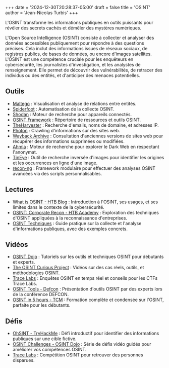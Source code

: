 +++
date = '2024-12-30T20:28:37-05:00'
draft = false
title = 'OSINT'
author = 'Jean-Nicolas Turbis'
+++

L'OSINT transforme les informations publiques en outils puissants pour révéler des secrets cachés et démêler des mystères numériques. <!--more-->

L'Open Source Intelligence (OSINT) consiste à collecter et analyser des données accessibles publiquement pour répondre à des questions précises. Cela inclut des informations issues de réseaux sociaux, de registres publics, de bases de données, ou encore d'images satellites. L'OSINT est une compétence cruciale pour les enquêteurs en cybersécurité, les journalistes d'investigation, et les analystes de renseignement. Elle permet de découvrir des vulnérabilités, de retracer des individus ou des entités, et d'anticiper des menaces potentielles.

## Outils
- [Maltego](https://www.maltego.com/) : Visualisation et analyse de relations entre entités.
- [Spiderfoot](https://github.com/smicallef/spiderfoot) : Automatisation de la collecte OSINT.
- [Shodan](https://www.shodan.io/) : Moteur de recherche pour appareils connectés.
- [OSINT Framework](https://osintframework.com/) : Répertoire de ressources et outils OSINT.
- [TheHarvester](https://github.com/laramies/theHarvester) : Recherche d'emails, noms de domaine, et adresses IP.
- [Photon](https://github.com/s0md3v/Photon) : Crawling d'informations sur des sites web.
- [Wayback Archive](https://web.archive.org/) : Consultation d'anciennes versions de sites web pour récupérer des informations supprimées ou modifiées.
- [Ahmia](https://ahmia.fi/) : Moteur de recherche pour explorer le Dark Web en respectant l'anonymat.
- [TinEye](https://tineye.com/) : Outil de recherche inversée d'images pour identifier les origines et les occurrences en ligne d'une image.
- [recon-ng](https://github.com/lanmaster53/recon-ng) : Framework modulaire pour effectuer des analyses OSINT avancées via des scripts personnalisables.

## Lectures
- [What is OSINT - HTB Blog](https://www.hackthebox.com/blog/what-is-OSINT) : Introduction à l'OSINT, ses usages, et ses limites dans le contexte de la cybersécurité.
- [OSINT: Corporate Recon - HTB Academy](https://academy.hackthebox.com/course/preview/osint-corporate-recon) : Exploration des techniques d'OSINT appliquées à la reconnaissance d'entreprises.
- [OSINT Techniques](https://www.osinttechniques.com/) : Guide pratique sur la collecte et l'analyse d'informations publiques, avec des exemples concrets.

## Vidéos
- [OSINT Dojo](https://www.youtube.com/@OSINTDojo) : Tutoriels sur les outils et techniques OSINT pour débutants et experts.
- [The OSINT Curious Project](https://www.youtube.com/@OSINTCurious) : Vidéos sur des cas réels, outils, et méthodologies OSINT.
- [Trace Labs](https://www.youtube.com/@TraceLabsVideos) : Enquêtes OSINT en temps réel et conseils pour les CTFs Trace Labs.
- [OSINT Tools - Defcon](https://www.youtube.com/playlist?list=PL7yUP1guJz7fZNfZM-zkUieKSeA1TCG2S) : Présentation d'outils OSINT par des experts lors de la conférence DEFCON.
- [OSINT in 5 hours - TCM](https://www.youtube.com/watch?v=qwA6MmbeGNo) : Formation complète et condensée sur l'OSINT, parfaite pour les débutants.

## Défis
- [OhSINT - TryHackMe](https://tryhackme.com/r/room/ohsint) : Défi introductif pour identifier des informations publiques sur une cible fictive.
- [OSINT Challenges - OSINT Dojo](https://www.youtube.com/playlist?list=PLtoC6Cd29__XR223Kgup_eOD-8EkDQctr) : Série de défis vidéo guidés pour améliorer vos compétences OSINT.
- [Trace Labs](https://www.tracelabs.org/) : Compétition OSINT pour retrouver des personnes disparues.